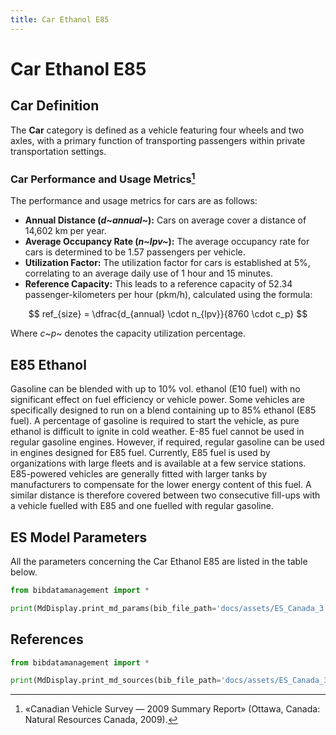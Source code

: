 ```yaml
---
title: Car Ethanol E85
---
```


# Car Ethanol E85

## Car Definition

The **Car** category is defined as a vehicle featuring four wheels and
two axles, with a primary function of transporting passengers within
private transportation settings.

### Car Performance and Usage Metrics[^1]

The performance and usage metrics for cars are as follows:

- **Annual Distance (*d~annual~*):** Cars on
  average cover a distance of 14,602 km per year.
- **Average Occupancy Rate (*n~lpv~*):** The average
  occupancy rate for cars is determined to be 1.57 passengers per
  vehicle.
- **Utilization Factor:** The utilization factor for cars is
  established at 5%, correlating to an average daily use of 1 hour and
  15 minutes.
- **Reference Capacity:** This leads to a reference capacity of 52.34
  passenger-kilometers per hour (pkm/h), calculated using the formula:

$$
ref_{size} = \dfrac{d_{annual} \cdot n_{lpv}}{8760 \cdot c_p}
$$

Where *c*~*p*~ denotes the capacity utilization percentage.

[^1]: «Canadian Vehicle Survey — 2009 Summary Report» (Ottawa, Canada:
Natural Resources Canada, 2009).

## E85 Ethanol

Gasoline can be blended with up to 10% vol. ethanol (E10 fuel) with no
significant effect on fuel efficiency or vehicle power. Some vehicles
are specifically designed to run on a blend containing up to 85% ethanol
(E85 fuel). A percentage of gasoline is required to start the vehicle,
as pure ethanol is difficult to ignite in cold weather. E-85 fuel cannot
be used in regular gasoline engines. However, if required, regular
gasoline can be used in engines designed for E85 fuel. Currently, E85
fuel is used by organizations with large fleets and is available at a
few service stations. E85-powered vehicles are generally fitted with
larger tanks by manufacturers to compensate for the lower energy content
of this fuel. A similar distance is therefore covered between two
consecutive fill-ups with a vehicle fuelled with E85 and one fuelled
with regular gasoline.

## ES Model Parameters

All the parameters concerning the Car Ethanol E85 are listed in the
table below.

```python exec="on"
from bibdatamanagement import *

print(MdDisplay.print_md_params(bib_file_path='docs/assets/ES_Canada_3.bib', filter_entry='CAR_ETOH_E85'))
```

## References

```python exec="on"
from bibdatamanagement import *

print(MdDisplay.print_md_sources(bib_file_path='docs/assets/ES_Canada_3.bib', filter_entry='CAR_ETOH_E85'))
```
